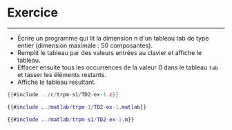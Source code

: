 # Exercice
-----------

- Écrire un programme qui lit la dimension n d'un tableau tab de type entier (dimension maximale : 50 composantes).
- Remplit le tableau par des valeurs entrées au clavier et affiche le tableau.
- Effacer ensuite tous les occurrences de la valeur 0 dans le tableau `tab` et tasser les éléments restants.
- Affiche le tableau resultant.


<div class="tabbed-blocks">


```c
{{#include ../c/trpm-s1/TD2-ex-1.c}}
```

```matlab
{{#include ../matlab/trpm-1/TD2-ex-1.matlab}}
```

```matlab
{{#include ../matlab/trpm-s1/TD2-ex-1.m}}
```

</div>
